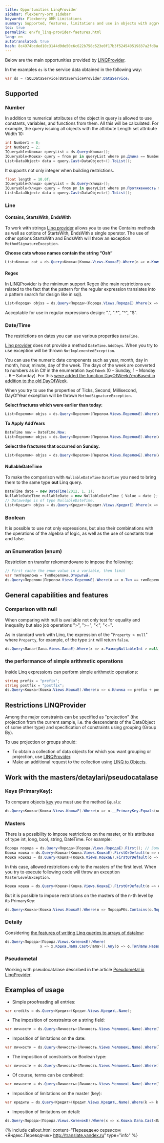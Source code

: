 ```yaml
--- 
title: Opportunities LinqProvider 
sidebar: flexberry-orm_sidebar 
keywords: Flexberry ORM Limitations 
summary: Supported, features, limitations and use in objects with aggregation, usage examples 
toc: true 
permalink: en/fo_linq-provider-faetures.html 
lang: en 
autotranslated: true 
hash: 8c4974bcded10c3144d9de50c6c622b758c523e0f17b3f524540519837a2fd8a 
--- 
```


Below are the main opportunities provided by [LINQProvider](fo_linq-provider.html). 

In the examples `ds` is the service data obtained in the following way: 

``` csharp
var ds = (SQLDataService)DataServiceProvider.DataService; 
``` 

## Supported 

### Number 

In addition to numerical attributes of the object in query is allowed to use constants, variables, and functions from them. All this will be calculated. 
For example, the query issuing all objects with the attribute Length set attribute Width 10: 

``` csharp
int Number1 = 8;
int Number2 = 2;
IQueryable<Кошка> queryList = ds.Query<Кошка>();
IQueryable<Кошка> query = from pn in queryList where pn.Длина == Number1 + Number2 + pn.Ширина select pn;
List<DataObject> data = query.Cast<DataObject>().ToList();
``` 

It supports not only integer when building restrictions. 

``` csharp
float length = 10.0f;
IQueryable<Улица> queryList = ds.Query<Улица>();
IQueryable<Улица> query = from pn in queryList where pn.Протяженность > length select pn;
List<DataObject> data = query.Cast<DataObject>().ToList();
``` 

### Line 

#### Contains, StartsWith, EndsWith 

To work with strings [Linq provider](fo_linq-provider.html) allows you to use the Contains methods as well as options of StartsWith, EndsWith a single operator. The use of other options StartsWith and EndsWith will throw an exception `MethodSignatureException`. 

**Choose cats whose names contain the string “Osh”** 

``` csharp
List<Кошка> cat = ds.Query<Кошка>(Кошка.Views.КошкаE).Where(o => o.Кличка.Contains("Osh")).ToList();
``` 

#### Regex 

In [LINQProvider](fo_linq-provider.html) is the minimum support Regex (the main restrictions are related to the fact that the pattern for the regular expression translates into a pattern search for design like in sql). 

``` csharp
List<Порода> objss = ds.Query<Порода>(Порода.Views.ПородаE).Where(x => Regex.IsMatch(x.Название, "12.*3")).ToList();
``` 

Acceptable for use in regular expressions design: ".", ".*", "^", "$". 

### Date/Time 

The restrictions on dates you can use various properties `DateTime`. 

[Linq provider](fo_linq-provider.html) does not provide a method `DateTime.AddDays`. When you try to use exception will be thrown `NotImplementedException`. 

You can use the numeric date components such as year, month, day in month, hour, minute, day of the week. The days of the week are converted to numbers as in C# in the enumeration `DayOfWeek` (0 – Sunday, 1 – Monday .. 6 – Saturday). For this [were added the function DayOfWeekZeroBased in addition to the old DayOfWeek](fo_external-lang-def.html). 

When you try to use the properties of Ticks, Second, Millisecond, DayOfYear exception will be thrown `MethodSignatureException`. 

**Select fractures which were earlier than today:** 

``` csharp
List<Перелом> objss = ds.Query<Перелом>(Перелом.Views.ПереломE).Where(o => o.Дата.Date < DateTime.Now.Date).ToList();
``` 

**To Apply AddYears** 

``` csharp
DateTime now = DateTime.Now;
List<Перелом> objss = ds.Query<Перелом>(Перелом.Views.ПереломE).Where(o => o.Дата.AddYears(1) < now.Date).ToList();
``` 

**Select the fractures that occurred on Sunday.** 

``` csharp
List<Перелом> objss = ds.Query<Перелом>(Перелом.Views.ПереломE).Where(o => o.Дата.DayOfWeek == DayOfWeek.Sunday).ToList();
``` 

#### NullableDateTime 

To make the comparison with `NullableDateTime` `DateTime` you need to bring them to the same type __out__ Linq query.

``` csharp
DateTime date = new DateTime(2012, 1, 1);
NullableDateTime nullableDate = new NullableDateTime { Value = date };
// Datawedge is of type NullableDateTime. 
List<Кредит> objss = ds.Query<Кредит>(Кредит.Views.КредитE).Where(к => к.ДатаВыдачи < nullableDate).ToList();
``` 

### Boolean 

It is possible to use not only expressions, but also their combinations with the operations of the algebra of logic, as well as the use of constants true and false. 

### an Enumeration (enum) 

Restriction on transfer rekomendovano to impose the following: 

``` csharp
// First cache the enum value in a variable, then limit 
var типПерелома = ТипПерелома.Открытый;
ds.Query<Перелом>(Перелом.Views.ПереломE).Where(o => o.Тип == типПерелома).ToList();
``` 

## General capabilities and features 

### Comparison with null 

When comparing with null is available not only test for equality and inequality but also job operations ">", ">=", "<", "<=". 

As in standard work with Linq, the expression of the "`Property > null`" where `Property`, for example, of the type `int` will return `false`. 

``` csharp
ds.Query<Лапа>(Лапа.Views.ЛапаE).Where(x => x.РазмерNullableInt > null);
``` 

### the performance of simple arithmetic operations 

Inside Linq expressions can perform simple arithmetic operations: 

``` csharp
string prefix = "prefix";
string postfix = "postfix";
ds.Query<Кошка>(Кошка.Views.КошкаE).Where(x => x.Кличка == prefix + postfix);
``` 

## Restrictions LINQProvider 

Among the major constraints can be specified as "projection" (the projection from the current sample, i.e. the descendants of the DataObject of some other type) and specification of constraints using grouping (Group By). 

To use projection or groups should: 

* To obtain a collection of data objects for which you want grouping or projection, use [LINQProvider](fo_linq-provider.html). 
* Make an additional request to the collection using [LINQ to Objects](https://msdn.microsoft.com/ru-ru/library/bb397919.aspx). 

## Work with the masters/detaylari/pseudocatalase 

### Keys (PrimaryKey): 

To compare objects [key](fo_primary-keys-objects.html) you must use the method `Equals`: 

``` csharp
ds.Query<Кошка>(Кошка.Views.КошкаE).Where(o => o.__PrimaryKey.Equals(кошка.__PrimaryKey));
``` 

### Masters 

There is a possibility to impose restrictions on the master, or his attributes of type int, long, bool, string, DateTime. 
For example: 

``` csharp
Порода порода = ds.Query<Порода>(Порода.Views.ПородаE).First(); // Some object type breed 
Кошка кошка = ds.Query<Кошка>(Кошка.Views.КошкаE).FirstOrDefault(o => o.Порода == порода); //Get the first cat of this breed 
Кошка кошка2 = ds.Query<Кошка>(Кошка.Views.КошкаE).FirstOrDefault(o => o.Порода.Название == Wild); // Get the cat name breed 
``` 

In this case, allowed restrictions only to the masters of the first level. When you try to execute following code will throw an exception `MasterLevelException`. 

``` csharp
Кошка кошка = ds.Query<Кошка>(Кошка.Views.КошкаE).FirstOrDefault(o => o.Порода.ТипПороды == порода.ТипПороды); //Using the wizard, the wizard will throw an exception 
``` 

But it is possible to impose restrictions on the masters of the n-th level by its PrimaryKey: 

``` csharp
ds.Query<Кошка>(Кошка.Views.КошкаE).Where(o => ПородаPKs.Contains(o.Порода.ТипПороды.__PrimaryKey));
``` 

### Detaily 

Considering [the features of writing Linq queries to arrays of datalow](fo_functionality-work-detail-array.html): 

``` csharp
ds.Query<Порода>(Порода.Views.КотенокE).Where(
                x => x.Кошка.Лапа.Cast<Лапа>().Any(o => o.ТипЛапы.Название == "front")).ToList();
``` 

### Pseudometal 

Working with pseudocatalase described in the article [Pseudometal in LinqProvider](fo_psedodetails-linq-provider.html). 

## Examples of usage 

* Simple proofreading all entries: 

``` csharp
var credits = ds.Query<Кредит>(Кредит.Views.КредитL.Name);
``` 
* The imposition of constraints on a string field: 

``` csharp
var личности = ds.Query<Личность>(Личность.Views.ЧеловекL.Name).Where(l => l.Фамилия == Petrov);
``` 
* Imposition of limitations on the date: 

``` csharp
var личности = ds.Query<Личность>(Личность.Views.ЧеловекL.Name).Where(l => l.ДатаРождения > new DateTime(1980, 1, 1));
``` 

* The imposition of constraints on Boolean type: 

``` csharp
var личности = ds.Query<Личность>(Личность.Views.ЧеловекL.Name).Where(l => l.Уволен);
``` 

* Of course, terms can be combined: 

``` csharp
var личности = ds.Query<Личность>(Личность.Views.ЧеловекL.Name).Where(l => l.Уволен && l.ДатаУвольнения > new DateTime(2012, 1, 1));
``` 

* Imposition of limitations on the master (key): 

``` csharp
var кредиты = ds.Query<Кредит>(Кредит.Views.КредитL.Name).Where(k => k.Клиент == klient);
``` 
* Imposition of limitations on detali: 

``` csharp
ds.Query<Порода>(Порода.Views.КотенокE).Where(x => x.Кошка.Лапа.Cast<Лапа>().Any(o => o.ТипЛапы.Название == "front")).ToList();
``` 



{% include callout.html content="Переведено сервисом «Яндекс.Переводчик» <http://translate.yandex.ru>" type="info" %}